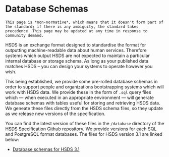 Database Schemas
=================

```{note}
This page is *non-normative*, which means that it doesn't form part of the standard; if there is any ambiguity, the standard takes precedence. This page may be updated at any time in response to community demand.
```

HSDS is an exchange format designed to standardise the format for outputting machine-readable data about human services. Therefore systems which output HSDS are not expected to maintain a particular internal database or storage schema. As long as your published data matches HSDS &ndash; you can design your systems to operate however you wish.

This being established, we provide some pre-rolled database schemas in order to support people and organizations bootstrapping systems which will work with HSDS data. We provide these in the form of `.sql` query files which &mdash; when executed in an appropriate environment &mdash; will generate database schemas with tables useful for storing and retrieving HSDS data. We geneate these files directly from the HSDS schema files, so they update as we release new versions of the specification.

You can find the latest version of these files in the `/database` directory of the HSDS Specification Github repository. We provide versions for each SQL and PostgreSQL format databases. The files for HSDS version 3.1 are linked below:

* [Database schemas for HSDS 3.1](https://github.com/openreferral/specification/tree/3.1/database)
